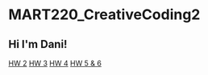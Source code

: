 # MART220_CreativeCoding2
## Hi I'm Dani!
[HW 2](https://dani-briggs.github.io/MART220_CreativeCoding2/HW-2/)
[HW 3](https://dani-briggs.github.io/MART220_CreativeCoding2/HW-3/)
[HW 4](https://dani-briggs.github.io/MART220_CreativeCoding2/HW-4/)
[HW 5 & 6](https://dani-briggs.github.io/MART220_CreativeCoding2/HW-5/)

